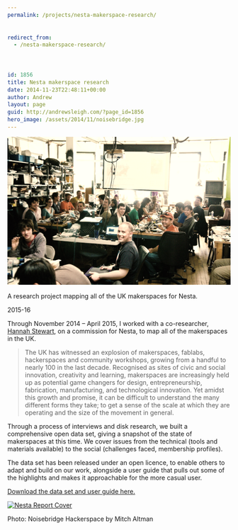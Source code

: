 ```yaml
---
permalink: /projects/nesta-makerspace-research/


redirect_from:
  - /nesta-makerspace-research/



id: 1856
title: Nesta makerspace research
date: 2014-11-23T22:48:11+00:00
author: Andrew
layout: page
guid: http://andrewsleigh.com/?page_id=1856
hero_image: /assets/2014/11/noisebridge.jpg
---
```

<img src="/assets/2014/11/noisebridge.jpg" alt="Noisebridge"     class="size-full wp-image-1850" style="-webkit-filter: grayscale(100%);-moz-filter: grayscale(100%);filter: grayscale(100%);  -webkit-filter:sepia(50%); filter:sepia(50%);" />

A research project mapping all of the UK makerspaces for Nesta.

<span class="label">2015-16</span>

<!--more-->

Through November 2014 – April 2015, I worked with a co-researcher, [Hannah Stewart](https://twitter.com/Freerange_Inc), on a commission for Nesta, to map all of the makerspaces in the UK. 

> The UK has witnessed an explosion of makerspaces, fablabs, hackerspaces and community workshops, growing from a handful to nearly 100 in the last decade. Recognised as sites of civic and social innovation, creativity and learning, makerspaces are increasingly held up as potential game changers for design, entrepreneurship, fabrication, manufacturing, and technological innovation. Yet amidst this growth and promise, it can be difficult to understand the many different forms they take; to get a sense of the scale at which they are operating and the size of the movement in general.

Through a process of interviews and disk research, we built a comprehensive open data set, giving a snapshot of the state of makerspaces at this time. We cover issues from the technical (tools and materials available) to the social (challenges faced, membership profiles). 

The data set has been released under an open licence, to enable others to adapt and build on our work, alongside a user guide that pulls out some of the highlights and makes it approachable for the more casual user. 

[Download the data set and user guide here.](http://www.nesta.org.uk/publications/open-dataset-uk-makerspaces-users-guide)

[<img src="/assets/2014/11/nesta-report-cover-1024x671.png" alt="Nesta Report Cover"     class="aligncenter size-large wp-image-1891" />](http://www.nesta.org.uk/publications/open-dataset-uk-makerspaces-users-guide)

Photo: Noisebridge Hackerspace by Mitch Altman